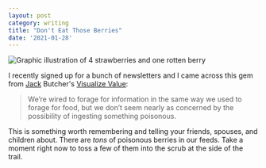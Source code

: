 ```yaml
---
layout: post
category: writing
title: "Don't Eat Those Berries"
date: '2021-01-28'
---
```



![Graphic illustration of 4 strawberries and one rotten berry](https://campbell17.s3.amazonaws.com/posts/berry.jpg)

I recently signed up for a bunch of newsletters and I came across this gem from [Jack](https://twitter.com/jackbutcher) Butcher's [Visualize Value](https://visualizevalue.substack.com/):

> We’re wired to forage for information in the same way we used to forage for food, but we don’t seem nearly as concerned by the possibility of ingesting something poisonous.

This is something worth remembering and telling your friends, spouses, and children about. There are _tons_ of poisonous berries in our feeds. Take a moment right now to toss a few of them into the scrub at the side of the trail.
